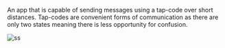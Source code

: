  An app that is capable of sending messages using a tap-code over short distances. Tap-codes are convenient forms of communication as there are only two states meaning there is less opportunity for confusion.

![ss](https://user-images.githubusercontent.com/75357109/145668936-d5f0708b-dc7a-4ff7-aab4-0c363105c00b.jpg)
